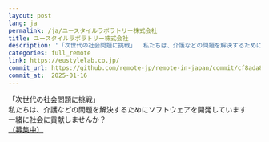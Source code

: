 ```yaml
---
layout: post
lang: ja
permalink: /ja/ユースタイルラボラトリー株式会社
title: ユースタイルラボラトリー株式会社
description: '「次世代の社会問題に挑戦」  私たちは、介護などの問題を解決するためにソフトウェアを開発しています  一緒に社会に貢献しませんか？  （募集中）'
categories: full_remote
link: https://eustylelab.co.jp/
commit_url: https://github.com/remote-jp/remote-in-japan/commit/cf8ada8eae0f29603e476cd235d4527e9ea268e4
commit_at:  2025-01-16
---
```


<p>「次世代の社会問題に挑戦」 <br />私たちは、介護などの問題を解決するためにソフトウェアを開発しています <br />一緒に社会に貢献しませんか？ <br /><a href="https://www.wantedly.com/companies/eustylelab">（募集中）</a></p>

